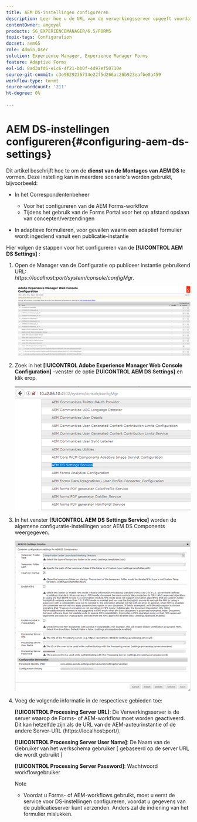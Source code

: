 ```yaml
---
title: AEM DS-instellingen configureren
description: Leer hoe u de URL van de verwerkingsserver opgeeft voordat u een formulier verzendt.
contentOwner: amgoyal
products: SG_EXPERIENCEMANAGER/6.5/FORMS
topic-tags: Configuration
docset: aem65
role: Admin,User
solution: Experience Manager, Experience Manager Forms
feature: Adaptive Forms
exl-id: 8ad3afd6-e1c6-4f21-bb0f-4d97ef50710e
source-git-commit: c3e9029236734e22f5d266ac26b923eafbe0a459
workflow-type: tm+mt
source-wordcount: '211'
ht-degree: 0%

---
```


# AEM DS-instellingen configureren{#configuring-aem-ds-settings}

Dit artikel beschrijft hoe te om de **dienst van de Montages van AEM DS** te vormen. Deze instelling kan in meerdere scenario&#39;s worden gebruikt, bijvoorbeeld:

* In het Correspondentenbeheer

   * Voor het configureren van de AEM Forms-workflow
   * Tijdens het gebruik van de Forms Portal voor het op afstand opslaan van concepten/verzendingen

* In adaptieve formulieren, voor gevallen waarin een adaptief formulier wordt ingediend vanuit een publicatie-instantie

Hier volgen de stappen voor het configureren van de **[!UICONTROL AEM DS Settings]** :

1. Open de Manager van de Configuratie op publiceer instantie gebruikend URL:\
   *https://localhost:port/system/console/configMgr*.

   ![&#x200B; Configuratie van de Console van het Web van AEM &#x200B;](assets/web_configuration_console_new.png)

1. Zoek in het **[!UICONTROL Adobe Experience Manager Web Console Configuration]** -venster de optie **[!UICONTROL AEM DS Settings]** en klik erop.

   ![&#x200B; DS Montages &#x200B;](assets/ds_settings_new.png)

1. In het venster **[!UICONTROL AEM DS Settings Service]** worden de algemene configuratie-instellingen voor AEM DS Components weergegeven.

   ![&#x200B; DS de Dienst van Montages &#x200B;](assets/ds_settings_service_new.png)

1. Voeg de volgende informatie in de respectieve gebieden toe:

   **[!UICONTROL Processing Server URL]**: De Verwerkingsserver is de server waarop de Forms- of AEM-workflow moet worden geactiveerd. Dit kan hetzelfde zijn als de URL van de AEM-auteurinstantie of de andere Server-URL (https://localhost:port/).

   **[!UICONTROL Processing Server User Name]**: De Naam van de Gebruiker van het werkschema gebruiker [ gebaseerd op de server URL die wordt gebruikt ]

   **[!UICONTROL Processing Server Password]**: Wachtwoord workflowgebruiker

   >[!NOTE]
   >
   >
   >    
   >    
   >    * Voordat u Forms- of AEM-workflows gebruikt, moet u eerst de service voor DS-instellingen configureren, voordat u gegevens van de publicatieserver kunt verzenden. Anders zal de indiening van het formulier mislukken.
   >    
   >
